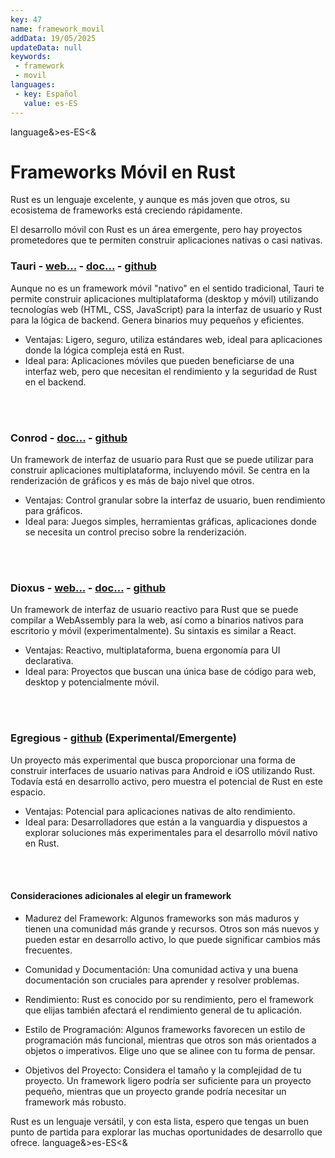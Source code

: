 ```yaml
---
key: 47
name: framework_movil
addData: 19/05/2025
updateData: null
keywords: 
 - framework
 - movil
languages:
 - key: Español
   value: es-ES
---
```

language&>es-ES<&
# Frameworks Móvil en Rust

Rust es un lenguaje excelente, y aunque es más joven que otros, su ecosistema de frameworks está creciendo rápidamente.

El desarrollo móvil con Rust es un área emergente, pero hay proyectos prometedores que te permiten construir aplicaciones nativas o casi nativas.

### Tauri - [web...](https://tauri.app/) - [doc...](https://tauri.app/v1/references/api/js/) - [github](https://github.com/tauri-apps/tauri)
Aunque no es un framework móvil "nativo" en el sentido tradicional, Tauri te permite construir aplicaciones multiplataforma (desktop y móvil) utilizando tecnologías web (HTML, CSS, JavaScript) para la interfaz de usuario y Rust para la lógica de backend. Genera binarios muy pequeños y eficientes.
   * Ventajas: Ligero, seguro, utiliza estándares web, ideal para aplicaciones donde la lógica compleja está en Rust.
   * Ideal para: Aplicaciones móviles que pueden beneficiarse de una interfaz web, pero que necesitan el rendimiento y la seguridad de Rust en el backend.

<br />
<br />

### Conrod - [doc...](https://docs.rs/conrod/latest/conrod/) - [github](https://github.com/PistonDevelopers/conrod)
Un framework de interfaz de usuario para Rust que se puede utilizar para construir aplicaciones multiplataforma, incluyendo móvil. Se centra en la renderización de gráficos y es más de bajo nivel que otros.
   * Ventajas: Control granular sobre la interfaz de usuario, buen rendimiento para gráficos.
   * Ideal para: Juegos simples, herramientas gráficas, aplicaciones donde se necesita un control preciso sobre la renderización.

<br />
<br />

### Dioxus - [web...](https://dioxuslabs.com/) - [doc...](https://docs.dioxuslabs.com/) - [github](https://github.com/DioxusLabs/dioxus)
Un framework de interfaz de usuario reactivo para Rust que se puede compilar a WebAssembly para la web, así como a binarios nativos para escritorio y móvil (experimentalmente). Su sintaxis es similar a React.
   * Ventajas: Reactivo, multiplataforma, buena ergonomía para UI declarativa.
   * Ideal para: Proyectos que buscan una única base de código para web, desktop y potencialmente móvil.

<br />
<br />

### Egregious - [github](https://github.com/rust-mobile/egregious) (Experimental/Emergente)
Un proyecto más experimental que busca proporcionar una forma de construir interfaces de usuario nativas para Android e iOS utilizando Rust. Todavía está en desarrollo activo, pero muestra el potencial de Rust en este espacio.
   * Ventajas: Potencial para aplicaciones nativas de alto rendimiento.
   * Ideal para: Desarrolladores que están a la vanguardia y dispuestos a explorar soluciones más experimentales para el desarrollo móvil nativo en Rust.

<br />
<br />

#### Consideraciones adicionales al elegir un framework

 * Madurez del Framework: Algunos frameworks son más maduros y tienen una comunidad más grande y recursos. Otros son más nuevos y pueden estar en desarrollo activo, lo que puede significar cambios más frecuentes.

 * Comunidad y Documentación: Una comunidad activa y una buena documentación son cruciales para aprender y resolver problemas.

 * Rendimiento: Rust es conocido por su rendimiento, pero el framework que elijas también afectará el rendimiento general de tu aplicación.

 * Estilo de Programación: Algunos frameworks favorecen un estilo de programación más funcional, mientras que otros son más orientados a objetos o imperativos. Elige uno que se alinee con tu forma de pensar.

 * Objetivos del Proyecto: Considera el tamaño y la complejidad de tu proyecto. Un framework ligero podría ser suficiente para un proyecto pequeño, mientras que un proyecto grande podría necesitar un framework más robusto.

Rust es un lenguaje versátil, y con esta lista, espero que tengas un buen punto de partida para explorar las muchas oportunidades de desarrollo que
ofrece.
language&>es-ES<&